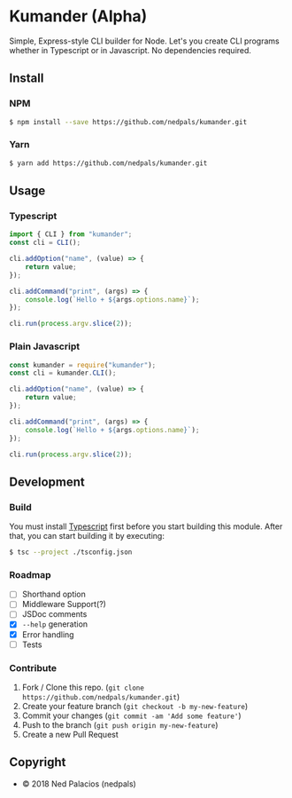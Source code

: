 # Kumander (Alpha)
Simple, Express-style CLI builder for Node. Let's you create CLI programs whether in Typescript or in Javascript. No dependencies required.

## Install
### NPM
```bash
$ npm install --save https://github.com/nedpals/kumander.git
```
### Yarn
```bash
$ yarn add https://github.com/nedpals/kumander.git
```

## Usage
### Typescript
```typescript
import { CLI } from "kumander";
const cli = CLI();

cli.addOption("name", (value) => {
    return value;
});

cli.addCommand("print", (args) => {
    console.log(`Hello + ${args.options.name}`);
});

cli.run(process.argv.slice(2));
```

### Plain Javascript

```javascript
const kumander = require("kumander");
const cli = kumander.CLI();

cli.addOption("name", (value) => {
    return value;
});

cli.addCommand("print", (args) => {
    console.log(`Hello + ${args.options.name}`);
});

cli.run(process.argv.slice(2));
```

## Development 
### Build
You must install [Typescript](https://typescriptlang.org) first before you start building this module. After that, you can start building it by executing:
```bash
$ tsc --project ./tsconfig.json
```

### Roadmap
- [ ] Shorthand option
- [ ] Middleware Support(?)
- [ ] JSDoc comments
- [x] `--help` generation
- [x] Error handling
- [ ] Tests

### Contribute
1. Fork / Clone this repo. (`git clone https://github.com/nedpals/kumander.git`)
2. Create your feature branch (`git checkout -b my-new-feature`)
3. Commit your changes (`git commit -am 'Add some feature'`)
4. Push to the branch (`git push origin my-new-feature`)
5. Create a new Pull Request

## Copyright
- &copy; 2018 Ned Palacios (nedpals)
